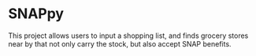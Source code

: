 # SNAPpy
This project allows users to input a shopping list, and finds grocery stores near by that not only carry the stock, but also accept SNAP benefits.
